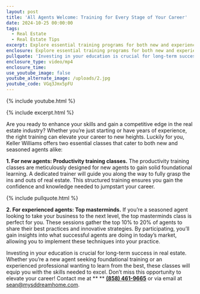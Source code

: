 ```yaml
---
layout: post
title: 'All Agents Welcome: Training for Every Stage of Your Career'
date: 2024-10-25 00:00:00
tags:
  - Real Estate
  - Real Estate Tips
excerpt: Explore essential training programs for both new and experienced agents.
enclosure: Explore essential training programs for both new and experienced agents.
pullquote: 'Investing in your education is crucial for long-term success in real estate. '
enclosure_type: video/mp4
enclosure_time:
use_youtube_image: false
youtube_alternate_image: /uploads/2.jpg
youtube_code: VGq3Jmx5pFU
---
```

{% include youtube.html %}

{% include excerpt.html %}

Are you ready to enhance your skills and gain a competitive edge in the real estate industry? Whether you’re just starting or have years of experience, the right training can elevate your career to new heights. Luckily for you, Keller Williams offers two essential classes that cater to both new and seasoned agents alike:

**1\. For new agents: Productivity training classes.** The productivity training classes are meticulously designed for new agents to gain solid foundational learning. A dedicated trainer will guide you along the way to fully grasp the ins and outs of real estate. This structured training ensures you gain the confidence and knowledge needed to jumpstart your career.

{% include pullquote.html %}

**2\. For experienced agents: Top masterminds.** If you’re a seasoned agent looking to take your business to the next level, the top masterminds class is perfect for you. These sessions gather the top 10% to 20% of agents to share their best practices and innovative strategies. By participating, you’ll gain insights into what successful agents are doing in today’s market, allowing you to implement these techniques into your practice.

Investing in your education is crucial for long-term success in real estate. Whether you’re a new agent seeking foundational training or an experienced professional wanting to learn from the best, these classes will equip you with the skills needed to excel. Don’t miss this opportunity to elevate your career! Contact me at ** ** [**(858) 461-9665**](tel:8584619665) or via email at [sean@mysddreamhome.com](mailto:sean@mysddreamhome.com).